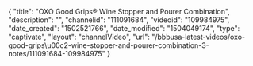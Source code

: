 {
    "title": "OXO Good Grips&reg; Wine Stopper and Pourer Combination",
    "description": "",
    "channelid": "111091684",
    "videoid": "109984975",
    "date_created": "1502521766",
    "date_modified": "1504049174",
    "type": "captivate",
    "layout": "channelVideo",
    "url": "\/bbbusa-latest-videos\/oxo-good-grips\u00c2-wine-stopper-and-pourer-combination-3-notes\/111091684-109984975"
}